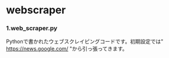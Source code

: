 # webscraper
### 1.web_scraper.py
Pythonで書かれたウェブスクレイピングコードです。初期設定では" https://news.google.com/ "から引っ張ってきます。
